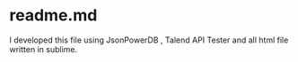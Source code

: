 # readme.md
I developed this file using JsonPowerDB , Talend API Tester and all html file written in sublime.
